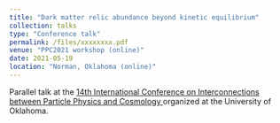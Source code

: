```yaml
---
title: "Dark matter relic abundance beyond kinetic equilibrium"
collection: talks
type: "Conference talk"
permalink: /files/xxxxxxxx.pdf
venue: "PPC2021 workshop (online)"
date: 2021-05-19
location: "Norman, Oklahoma (online)"
---
```


Parallel talk at the [14th International Conference on Interconnections between Particle Physics and Cosmology ](https://indico.cern.ch/event/822029/) organized at the University of Oklahoma.
